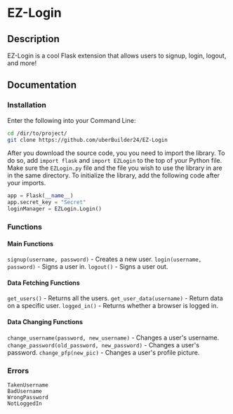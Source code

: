 # EZ-Login
## Description
EZ-Login is a cool Flask extension that allows users to signup, login, logout, and more!

## Documentation
### Installation
Enter the following into your Command Line:
```sh
cd /dir/to/project/
git clone https://github.com/uberBuilder24/EZ-Login
```
After you download the source code, you you need to import the library. To do so, add `import flask` and `import EZLogin` to the top of your Python file. Make sure the `EZLogin.py` file and the file you wish to use the library in are in the same directory. To initialize the library, add the following code after your imports.
```py
app = Flask(__name__)
app.secret_key = "Secret"
loginManager = EZLogin.Login()
```

### Functions
#### Main Functions
`signup(username, password)` - Creates a new user.
`login(username, password)` - Signs a user in.
`logout()` - Signs a user out.

#### Data Fetching Functions
`get_users()` - Returns all the users.
`get_user_data(username)` - Return data on a specific user.
`logged_in()` - Returns whether a browser is logged in.

#### Data Changing Functions
`change_username(password, new_username)` - Changes a user's username.
`change_password(old_password, new_password)` - Changes a user's password.
`change_pfp(new_pic)` - Changes a user's profile picture.

### Errors
```
TakenUsername
BadUsername
WrongPassword
NotLoggedIn
```